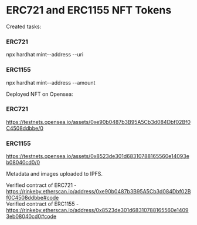 # ERC721 and ERC1155 NFT Tokens

Created tasks:  
### ERC721  
npx hardhat mint--address <contract address> --uri <uri with reference to JSON file>  
### ERC1155  
npx hardhat mint--address <contract address> --amount <minting some amount of nft copies>  

Deployed NFT on Opensea:  
### ERC721  
https://testnets.opensea.io/assets/0xe90b0487b3B95A5Cb3d084Dbf02Bf0C4508ddbbe/0  
### ERC1155  
https://testnets.opensea.io/assets/0x8523de301d68310788165560e14093eb08040cd0/0  
  
Metadata and images uploaded to IPFS.

Verified contract of ERC721  - https://rinkeby.etherscan.io/address/0xe90b0487b3B95A5Cb3d084Dbf02Bf0C4508ddbbe#code  
Verified contract of ERC1155 - https://rinkeby.etherscan.io/address/0x8523de301d68310788165560e14093eb08040cd0#code
